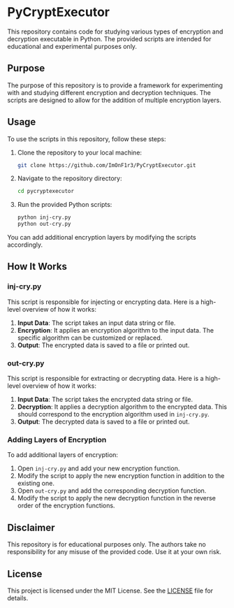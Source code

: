 # PyCryptExecutor

This repository contains code for studying various types of encryption and decryption executable in Python. The provided scripts are intended for educational and experimental purposes only.

## Purpose

The purpose of this repository is to provide a framework for experimenting with and studying different encryption and decryption techniques. The scripts are designed to allow for the addition of multiple encryption layers.

## Usage

To use the scripts in this repository, follow these steps:

1. Clone the repository to your local machine:
    ```bash
    git clone https://github.com/ImOnF1r3/PyCryptExecutor.git
    ```
2. Navigate to the repository directory:
    ```bash
    cd pycryptexecutor
    ```
3. Run the provided Python scripts:
    ```bash
    python inj-cry.py
    python out-cry.py
    ```

You can add additional encryption layers by modifying the scripts accordingly.

## How It Works

### inj-cry.py

This script is responsible for injecting or encrypting data. Here is a high-level overview of how it works:

1. **Input Data**: The script takes an input data string or file.
2. **Encryption**: It applies an encryption algorithm to the input data. The specific algorithm can be customized or replaced.
3. **Output**: The encrypted data is saved to a file or printed out.

### out-cry.py

This script is responsible for extracting or decrypting data. Here is a high-level overview of how it works:

1. **Input Data**: The script takes the encrypted data string or file.
2. **Decryption**: It applies a decryption algorithm to the encrypted data. This should correspond to the encryption algorithm used in `inj-cry.py`.
3. **Output**: The decrypted data is saved to a file or printed out.

### Adding Layers of Encryption

To add additional layers of encryption:

1. Open `inj-cry.py` and add your new encryption function.
2. Modify the script to apply the new encryption function in addition to the existing one.
3. Open `out-cry.py` and add the corresponding decryption function.
4. Modify the script to apply the new decryption function in the reverse order of the encryption functions.

## Disclaimer

This repository is for educational purposes only. The authors take no responsibility for any misuse of the provided code. Use it at your own risk.

## License

This project is licensed under the MIT License. See the [LICENSE](LICENSE) file for details.
